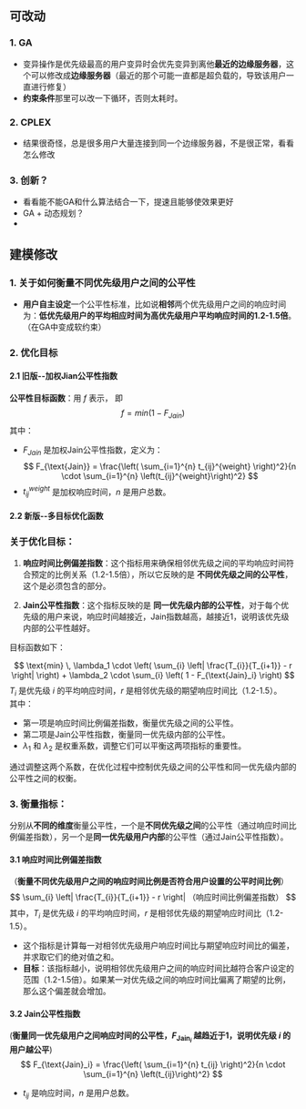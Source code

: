 ## 可改动
### 1. GA
* 变异操作是优先级最高的用户变异时会优先变异到离他**最近的边缘服务器**，这个可以修改成**边缘服务器**（最近的那个可能一直都是超负载的，导致该用户一直进行修复）
* **约束条件**那里可以改一下循环，否则太耗时。



### 2. CPLEX
* 结果很奇怪，总是很多用户大量连接到同一个边缘服务器，不是很正常，看看怎么修改


### 3. 创新？
* 看看能不能GA和什么算法结合一下，提速且能够使效果更好
* GA + 动态规划？
* 

## 建模修改
### 1. 关于如何衡量不同优先级用户之间的公平性
* **用户自主设定**一个公平性标准，比如说**相邻**两个优先级用户之间的响应时间为：**低优先级用户的平均相应时间为高优先级用户平均响应时间的1.2-1.5倍**。（在GA中变成软约束）

### 2. 优化目标
#### 2.1 旧版--加权Jian公平性指数
**公平性目标函数**：用 $f$ 表示， 即
  $$
  f = min (1 - F_{Jain})
  $$
  其中：
  * $F_{Jain}$ 是加权Jain公平性指数，定义为：
  $$
  F_{\text{Jain}} = \frac{\left( \sum_{i=1}^{n} t_{ij}^{weight} \right)^2}{n \cdot \sum_{i=1}^{n} \left(t_{ij}^{weight}\right)^2}
  $$
* $t_{ij}^{weight}$ 是加权响应时间，$n$ 是用户总数。

#### 2.2 新版--多目标优化函数


### 关于优化目标：
1. **响应时间比例偏差指数**：这个指标用来确保相邻优先级之间的平均响应时间符合预定的比例关系（1.2-1.5倍），所以它反映的是 **不同优先级之间的公平性**，这个是必须包含的部分。

2. **Jain公平性指数**：这个指标反映的是 **同一优先级内部的公平性**，对于每个优先级的用户来说，响应时间越接近，Jain指数越高，越接近1，说明该优先级内部的公平性越好。


目标函数如下：

$$
\text{min} \, \lambda_1 \cdot \left( \sum_{i} \left| \frac{T_{i}}{T_{i+1}} - r \right| \right) + \lambda_2 \cdot \sum_{i} \left( 1 - F_{\text{Jain}_i} \right)
$$
$T_i$ 是优先级 $i$ 的平均响应时间，$r$ 是相邻优先级的期望响应时间比（1.2-1.5）。  
其中：
- 第一项是响应时间比例偏差指数，衡量优先级之间的公平性。
- 第二项是Jain公平性指数，衡量同一优先级内部的公平性。
- $\lambda_1$ 和 $\lambda_2$ 是权重系数，调整它们可以平衡这两项指标的重要性。

通过调整这两个系数，在优化过程中控制优先级之间的公平性和同一优先级内部的公平性之间的权衡。



### 3. 衡量指标：

分别从**不同的维度**衡量公平性，一个是**不同优先级之间**的公平性（通过响应时间比例偏差指数），另一个是**同一优先级用户内部**的公平性（通过Jain公平性指数）。

#### 3.1 响应时间比例偏差指数
（**衡量不同优先级用户之间的响应时间比例是否符合用户设置的公平时间比例**）
$$
  \sum_{i} \left| \frac{T_{i}}{T_{i+1}} - r \right| （响应时间比例偏差指数）
$$
其中，$T_i$ 是优先级 $i$ 的平均响应时间，$r$ 是相邻优先级的期望响应时间比（1.2-1.5）。  
* 这个指标是计算每一对相邻优先级用户响应时间比与期望响应时间比的偏差，并求取它们的绝对值之和。
* **目标**：该指标越小，说明相邻优先级用户之间的响应时间比越符合客户设定的范围（1.2-1.5倍）。如果某一对优先级之间的响应时间比偏离了期望的比例，那么这个偏差就会增加。
#### 3.2 Jain公平性指数
(**衡量同一优先级用户之间响应时间的公平性，$F_{\text{Jain}_i}$ 越趋近于1，说明优先级 $i$ 的用户越公平**)
$$
  F_{\text{Jain}_i} = \frac{\left( \sum_{i=1}^{n} t_{ij} \right)^2}{n \cdot \sum_{i=1}^{n} \left(t_{ij}\right)^2}
$$
* $t_{ij}$ 是响应时间，$n$ 是用户总数。